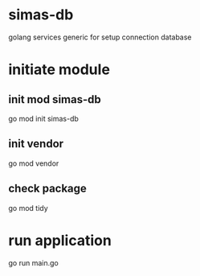 # simas-db
golang services generic for setup connection database

# initiate module
## init mod simas-db
go mod init simas-db

## init vendor
go mod vendor

## check package
go mod tidy

# run application
go run main.go
